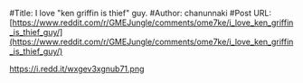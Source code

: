 #Title: I love "ken griffin is thief" guy.
#Author: chanunnaki
#Post URL: [https://www.reddit.com/r/GMEJungle/comments/ome7ke/i_love_ken_griffin_is_thief_guy/](https://www.reddit.com/r/GMEJungle/comments/ome7ke/i_love_ken_griffin_is_thief_guy/)


https://i.redd.it/wxgev3xgnub71.png